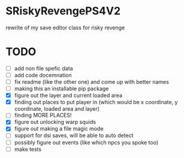# SRiskyRevengePS4V2
rewrite of my save editor class for risky revenge

# TODO
- [ ] add non file spefic data <br />
- [ ] add code docemnation <br />
- [ ] fix readme (like the other one) and come up with better names<br />
- [ ] making this an installable pip package<br />
- [x] figure out the layer and current loaded area <br />
- [x] finding out places to put player in (which would be x coordinate, y coordinate, loaded area and layer)
- [ ] finding MORE PLACES!
- [x] figure out unlocking warp squids <br />
- [x] figure out making a file magic mode <br />
- [ ] support for dsi saves, will be able to auto detect<br />
- [ ] possibly figure out events (like which npcs you spoke too)<br />
- [ ] make tests
